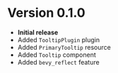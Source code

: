 # Version 0.1.0

- **Initial release**
- Added `TooltipPlugin` plugin
- Added `PrimaryTooltip` resource
- Added `Tooltip` component
- Added `bevy_reflect` feature